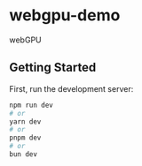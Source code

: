 # webgpu-demo

webGPU

## Getting Started

First, run the development server:

```bash
npm run dev
# or
yarn dev
# or
pnpm dev
# or
bun dev
```
